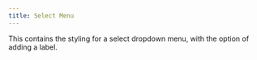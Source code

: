 ```yaml
---
title: Select Menu
---
```


This contains the styling for a select dropdown menu, with the option of adding a label.
